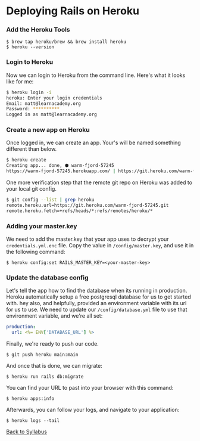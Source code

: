 # Deploying Rails on Heroku

### Add the Heroku Tools

```
$ brew tap heroku/brew && brew install heroku
$ heroku --version
```

### Login to Heroku
Now we can login to Heroku from the command line.  Here's what it looks like for me:
```bash
$ heroku login -i
heroku: Enter your login credentials
Email: matt@learnacademy.org
Password: **********
Logged in as matt@learnacademy.org
```

### Create a new app on Heroku
Once logged in, we can create an app.  Your's will be named something different than below.

```bash
$ heroku create
Creating app... done, ⬢ warm-fjord-57245
https://warm-fjord-57245.herokuapp.com/ | https://git.heroku.com/warm-fjord-57245.git
```

One more verification step that the remote git repo on Heroku was added to your local git config.

```bash
$ git config --list | grep heroku
remote.heroku.url=https://git.heroku.com/warm-fjord-57245.git
remote.heroku.fetch=+refs/heads/*:refs/remotes/heroku/*
```

### Adding your master.key
We need to add the master.key that your app uses to decrypt your `credentials.yml.enc` file.  Copy the value in `/config/master.key`, and use it in the following command:

```
$ heroku config:set RAILS_MASTER_KEY=<your-master-key>
```

### Update the database config
Let's tell the app how to find the database when its running in production. Heroku automatically setup a free postgresql database for us to get started with.  hey also, and helpfully, provided an environment variable with its url for us to use.  We need to update our `/config/database.yml` file to use that environment variable, and we're all set:

```yml
production:
  url: <%= ENV['DATABASE_URL'] %>
```

Finally, we're ready to push our code.

```
$ git push heroku main:main
```

And once that is done, we can migrate:
```
$ heroku run rails db:migrate
```

You can find your URL to past into your browser with this command:

```
$ heroku apps:info
```

Afterwards, you can follow your logs, and navigate to your application:

```
$ heroku logs --tail
```


[ Back to Syllabus ](../README.md#unit-ten-capstone-project-mvp)
